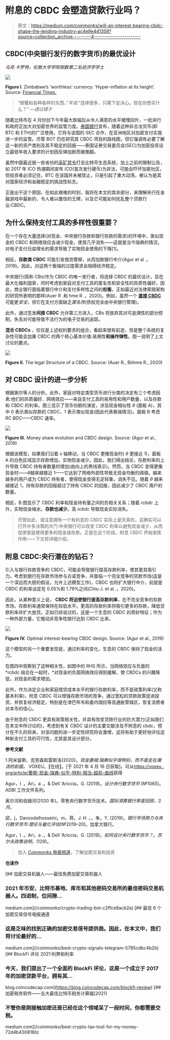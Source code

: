 # 附息的 CBDC 会塑造贷款行业吗？

> 原文：<https://medium.com/coinmonks/will-an-interest-bearing-cbdc-shape-the-lending-industry-ac4e9e441358?source=collection_archive---------4----------------------->

## CBDC(中央银行发行的数字货币)的最优设计

*马克·卡罗特，伦敦大学学院倒数第二名经济学学士*

![](img/69d1bfe1ce82615978c62ee520c8c891.png)

**Figure I**. Zimbabwe’s ‘worthless’ currency: ‘Hyper-inflation at its height’. Source: [Financial Times.](https://www.google.com/url?sa=i&url=https%3A%2F%2Fwww.ft.com%2Fcontent%2F34d75e42-10e8-11e5-8413-00144feabdc0&psig=AOvVaw0IoDbxyzytsN7IqhF12ViK&ust=1626278751594000&source=images&cd=vfe&ved=0CAoQjRxqFwoTCMCbitG24PECFQAAAAAdAAAAABAD)

> “螃蟹和各种各样的东西，”*羊说:*“选择很多，只需下定决心。现在你想买什么？” *—透过镜子*

随着比特币在 4 月份创下今年最大跌幅后从令人满意的水平缓慢回升，一批央行和政府正加大对加密世界的监管力度。[泰国银行](https://cointelegraph.com/news/thailand-s-central-bank-warns-against-using-digital-currencies-for-payments)宣布，随着这种非合法货币(即 BTC 和 ETH)的广泛使用，它将与该国的 SEC 合作，在亚洲地区对加密支付实施进一步的监管。尽管 BOT 仍在研究其 CBDC 项目的路线图，但它强调有必要了解这一新的资产类别及其不稳定的回报——泰国证券交易委员会(SEC)为加密投资设立最低年收入要求的计划因反弹加剧而被推翻。

虽然中国最近就一些省份的[采矿禁令](https://www.coindesk.com/3-reasons-why-chinas-bitcoin-crackdown-isnt-all-that-bad)打击比特币生态系统，加上之前的限制公告，如 2017 年 ICO 热潮期间宣布 ICO(首次发行硬币)为非法，可能会吓坏加密社区，但投资者必须记住，BTC 在该国并未被禁止，只是引起了重大动荡，被认为是其对国家经济和金融稳定的挑战性标志。

正是出于这个原因，在如此艰难的时刻，我将在本文的其余部分，来理解央行在金融游戏中最新的、令人难以置信的王牌，以及它可能如何扰乱整个贷款行业:CBDC。

## **为什么保持支付工具的多样性很重要？**

在一个存在大量选择(对现金、中央银行存款和银行存款的需求)的环境中，类似现金的 CBDC 和网络效应会减少现金，使其几乎消失——这就是当今瑞典的情况，对电子支付日益增长的需求导致了实物现金使用的下降[1]。

相反，**存款类 CBDC** 可能引发借贷摩擦，从而加剧银行中介(Agur et al .，2019)。因此，对这两个极端的过度需求会阻碍经济稳定。

中央银行(简称 CBs)作为 CBDC 的唯一发行者，将选择 CBDC 的最优设计，旨在最大化福利国家，同时考虑到家庭对支付工具的匿名性和安全性的异质性偏好。因此，商业银行面临着银行中介和支付多样性之间的**权衡**，正如最近对法律索赔架构的研究所表明的那样(Auer R .和 hme R .，2020)。例如，虽然一个 [**直接 CBDC**](https://levelup.gitconnected.com/my-short-take-on-the-legal-structure-behind-a-retail-cbdc-ae6fbd2bc191) 可能更*安全*，但它在支付方面缺乏*匿名性*(债权完全由中央银行管理)。

此外，通过签发**间接 CBDC** 允许第三方进入，CBs 将放弃其对可追溯性的部分控制，失去对可能导致不法行为的电子交易的追踪。

**混合 CBDCs** ，仅仅是上述权利要求的组合，看起来很有前途，但是整个系统的复杂性可能会加重 CBDC 的两个核心基本价值:易用性**和操作弹性**。图一说明了上文讨论的要点。

![](img/9fe8756443d97fbe8d8ddd675428d0e1.png)

**Figure II.** The legal Structure of a CBDC. Source: (Auer R., Böhme R., 2020)

## **对 CBDC 设计的进一步分析**

根据奥尔等人的分析。此外，家庭对特定类型货币进行分类的决定有三个考虑因素:他们的异质偏好、网络效应——来自支付工具的易用性和用户数量，以及存款和 CBDC 的利率。图三显示了货币份额的演变，涉及现金相似性 *θ* (面板 A)，其中 0 表示类似存款的 CBDC，1 表示类似现金(因此代表极端情况)。面板 B 考虑*RC BDC*——CBDC 速率。

![](img/217d2cb03a2769258bfc81e703f40955.png)

**Figure III.** Money share evolution and CBDC design. Source: (Agur et al., 2019)

根据该模型，如果我们沿着 x 轴移动，当 CBDC 更像现金时( *θ* 更接近 1)，面板 A 的白色区域显示存款增加，实物现金减少。因此，我们得出结论，存款利率的上升导致 CBDC 持有者数量的增加(由向上的黑线表示)。然而，当 CBDC 变得更像现金时——*θ*越来越接近 1——它达到了网络外部性导致无现金均衡的阈值。越来越多的用户成为 CBDC 持有者，使得现金变得无足轻重，消失不见。随着 *θ* 越来越接近 1，持有存款的回报超过了持有 CBDC 的回报，因此减少了 CBDC 用户的数量。

相反，B 图显示了 CBDC 利率和现金持有量之间的负相关关系；随着 *rcbdc* 上升，实物现金缩水。**存款也减少**。高 *rcbdc* 导致现金实际消失。

> 尽管如此，请注意拥有一个有利息的 CBDC 实际上是天真的，这确实可以打开许多决策的大门:中央银行可以改变 CBDC 利率以避免现金减少，从而促使家庭使用更多的现金或存款。正是在这个阶段，附息 CBDC 开始发挥作用——下文将详细介绍。

## **附息 CBDC:央行潜在的钻石？**

引入与银行存款竞争的 CBDC，可能会导致银行提高存款利率，使其更具吸引力。考虑到银行在存款市场参与古诺竞争，并面临一个完全竞争的贷款市场(这是一个深远而大胆的假设，允许上述模型工作)，CBDC 也将扩大银行中介，前提是 CBDC 的利率设定在 0.05%和 1.79%之间(Chiu J. et al .，2020)。

因此，从某种意义上说， **CBDC 将迫使银行提高存款利率**，在不完全竞争的存款市场，存款利率通常保持在较低水平。更高的存款利率将吸引更多的存款，降低贷款利率并扩大放贷。正如已经说过的，这是一个生息的 CBDC 的奇妙特征；作为一种外部力量，它推动非竞争性银行达到 CBDC 比率。

![](img/b256e462747da3290287f0d1c5d44072.png)

**Figure IV.** Optimal interest-bearing CBDC design. Source: (Agur et al., 2019)

这个模型的另一个重要发现是，通过利率的变化，生息的 CBDC 保持了现金的活力。

在图四中观察到了这种相关性，如图中的 RHS 所示，当网络效应与负面的 *rcbdc 结合在一起时，*对现金的负面网络效应得到缓解，使 CBDCs 的兴趣降低，对现金的需求增加。

此外，作为决定企业和家庭借贷成本水平的银行存款利率，而不是政策利率(又称基本利率)，附息 CBDC 可以增强存款市场的竞争，通过宽松的贷款政策促进投资，并恢复经济稳定，特别是在津巴布韦和委内瑞拉等高通胀管辖区，恢复消费者对本币的信心。

由于附息的 CBDC 更具有政策相关性，并具有改变贷款行业的巨大潜力(正如我们在本文中所讨论的)，考虑到有关 CBDC 设计的主要文献涉及不附息的 cbdc，预计在不久的将来，对该问题的进一步定性研究将会激增，这将有助于更好地评估这种新支付工具的可行性，尤其是其设计部分。

**参考文献**

1.阿米留斯、克劳森和雷斯洛(2020)。*现金萎缩:瑞典似乎很特别，而不是走在潮流的前面。* VOXEU。【在线】。[于 2021 年 4 月 16 日获取]。可从[https://voxeu . org/article/萎顿-现金-瑞典-似乎-特别-相当-超前-曲线](https://voxeu.org/article/withering-cash-sweden-seems-special-rather-ahead-curve)获得

Agur，I .，Ari，a .，& Dell 'Ariccia，G. (2019)。*设计央行数字货币* (№1065)。ADBI 工作文件系列。

奥尔河和伯姆河(2020 年)。零售央行数字货币技术。*国际清算银行季度回顾，3 月*。

邱，j，Davoodalhosseini，m，蒋，J. H .，，朱，Y. (2019)。*银行市场势力与央行数字货币:理论与量化评估*(№2019–20)。加拿大银行。

Agur，I .，Ari，a .，& Dell 'Ariccia，G. (2019)。*如何设计央行数字货币？*。*苏尔夫政策说明*，(129)。

> 加入 [Coinmonks 电报频道](https://t.me/coincodecap)，了解加密交易和投资

**也读作**

[](/coinmonks/crypto-trading-bot-c2ffce8acb2a) [## 加密交易机器人——最佳免费加密交易机器人

### 2021 年币安、比特币基地、库币和其他密码交易所的最佳密码交易机器人。四进制，位间隙…

medium.com](/coinmonks/crypto-trading-bot-c2ffce8acb2a) [](/coinmonks/best-crypto-signals-telegram-5785cdbc4b2b) [## 最佳 6 个加密交易信号电报通道

### 这是乏味的找到正确的加密交易信号提供商。因此，在本文中，我们将讨论最好的…

medium.com](/coinmonks/best-crypto-signals-telegram-5785cdbc4b2b) [](https://blog.coincodecap.com/blockfi-review) [## BlockFi 评论 2021:利弊和利率

### 今天，我们提出了一个全面的 BlockFi 评论，这是一个成立于 2017 年的加密贷款平台，拥有其…

blog.coincodecap.com](https://blog.coincodecap.com/blockfi-review) [](/coinmonks/best-crypto-tax-tool-for-my-money-72d4b430816b) [## 加密税务软件——五大最佳比特币税务计算器[2021]

### 不管你是刚接触加密还是已经在这个领域呆了一段时间，你都需要交税。

medium.com](/coinmonks/best-crypto-tax-tool-for-my-money-72d4b430816b)